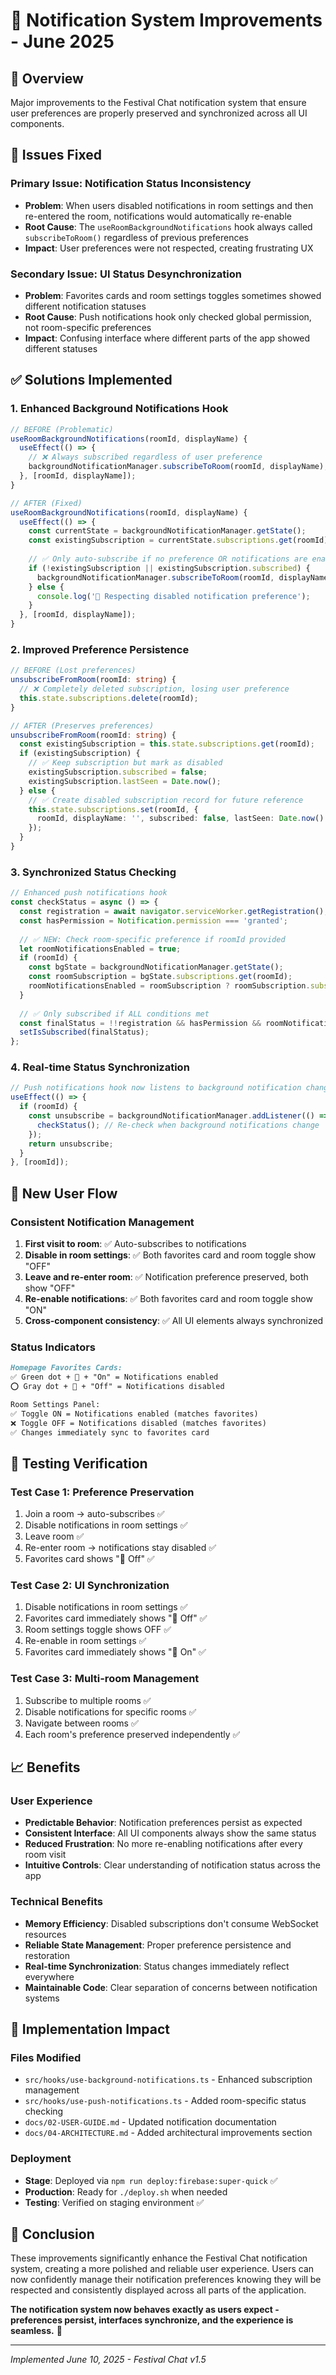 # 🔔 Notification System Improvements - June 2025

## 🎯 Overview

Major improvements to the Festival Chat notification system that ensure user preferences are properly preserved and synchronized across all UI components.

## 🚨 Issues Fixed

### **Primary Issue: Notification Status Inconsistency**
- **Problem**: When users disabled notifications in room settings and then re-entered the room, notifications would automatically re-enable
- **Root Cause**: The `useRoomBackgroundNotifications` hook always called `subscribeToRoom()` regardless of previous preferences
- **Impact**: User preferences were not respected, creating frustrating UX

### **Secondary Issue: UI Status Desynchronization**
- **Problem**: Favorites cards and room settings toggles sometimes showed different notification statuses
- **Root Cause**: Push notifications hook only checked global permission, not room-specific preferences
- **Impact**: Confusing interface where different parts of the app showed different statuses

## ✅ Solutions Implemented

### **1. Enhanced Background Notifications Hook**
```typescript
// BEFORE (Problematic)
useRoomBackgroundNotifications(roomId, displayName) {
  useEffect(() => {
    // ❌ Always subscribed regardless of user preference
    backgroundNotificationManager.subscribeToRoom(roomId, displayName);
  }, [roomId, displayName]);
}

// AFTER (Fixed)
useRoomBackgroundNotifications(roomId, displayName) {
  useEffect(() => {
    const currentState = backgroundNotificationManager.getState();
    const existingSubscription = currentState.subscriptions.get(roomId);
    
    // ✅ Only auto-subscribe if no preference OR notifications are enabled
    if (!existingSubscription || existingSubscription.subscribed) {
      backgroundNotificationManager.subscribeToRoom(roomId, displayName);
    } else {
      console.log('🔕 Respecting disabled notification preference');
    }
  }, [roomId, displayName]);
}
```

### **2. Improved Preference Persistence**
```typescript
// BEFORE (Lost preferences)
unsubscribeFromRoom(roomId: string) {
  // ❌ Completely deleted subscription, losing user preference
  this.state.subscriptions.delete(roomId);
}

// AFTER (Preserves preferences)
unsubscribeFromRoom(roomId: string) {
  const existingSubscription = this.state.subscriptions.get(roomId);
  if (existingSubscription) {
    // ✅ Keep subscription but mark as disabled
    existingSubscription.subscribed = false;
    existingSubscription.lastSeen = Date.now();
  } else {
    // ✅ Create disabled subscription record for future reference
    this.state.subscriptions.set(roomId, {
      roomId, displayName: '', subscribed: false, lastSeen: Date.now()
    });
  }
}
```

### **3. Synchronized Status Checking**
```typescript
// Enhanced push notifications hook
const checkStatus = async () => {
  const registration = await navigator.serviceWorker.getRegistration();
  const hasPermission = Notification.permission === 'granted';
  
  // ✅ NEW: Check room-specific preference if roomId provided
  let roomNotificationsEnabled = true;
  if (roomId) {
    const bgState = backgroundNotificationManager.getState();
    const roomSubscription = bgState.subscriptions.get(roomId);
    roomNotificationsEnabled = roomSubscription ? roomSubscription.subscribed : true;
  }
  
  // ✅ Only subscribed if ALL conditions met
  const finalStatus = !!registration && hasPermission && roomNotificationsEnabled;
  setIsSubscribed(finalStatus);
};
```

### **4. Real-time Status Synchronization**
```typescript
// Push notifications hook now listens to background notification changes
useEffect(() => {
  if (roomId) {
    const unsubscribe = backgroundNotificationManager.addListener(() => {
      checkStatus(); // Re-check when background notifications change
    });
    return unsubscribe;
  }
}, [roomId]);
```

## 🔄 New User Flow

### **Consistent Notification Management**
1. **First visit to room**: ✅ Auto-subscribes to notifications
2. **Disable in room settings**: ✅ Both favorites card and room toggle show "OFF"
3. **Leave and re-enter room**: ✅ Notification preference preserved, both show "OFF"
4. **Re-enable notifications**: ✅ Both favorites card and room toggle show "ON"
5. **Cross-component consistency**: ✅ All UI elements always synchronized

### **Status Indicators**
```markdown
Homepage Favorites Cards:
✅ Green dot + 🔔 + "On" = Notifications enabled
⭕ Gray dot + 🔕 + "Off" = Notifications disabled

Room Settings Panel:
✅ Toggle ON = Notifications enabled (matches favorites)
❌ Toggle OFF = Notifications disabled (matches favorites)
✅ Changes immediately sync to favorites card
```

## 🧪 Testing Verification

### **Test Case 1: Preference Preservation**
1. Join a room → auto-subscribes ✅
2. Disable notifications in room settings ✅
3. Leave room ✅
4. Re-enter room → notifications stay disabled ✅
5. Favorites card shows "🔕 Off" ✅

### **Test Case 2: UI Synchronization**
1. Disable notifications in room settings ✅
2. Favorites card immediately shows "🔕 Off" ✅
3. Room settings toggle shows OFF ✅
4. Re-enable in room settings ✅
5. Favorites card immediately shows "🔔 On" ✅

### **Test Case 3: Multi-room Management**
1. Subscribe to multiple rooms ✅
2. Disable notifications for specific rooms ✅
3. Navigate between rooms ✅
4. Each room's preference preserved independently ✅

## 📈 Benefits

### **User Experience**
- **Predictable Behavior**: Notification preferences persist as expected
- **Consistent Interface**: All UI components always show the same status
- **Reduced Frustration**: No more re-enabling notifications after every room visit
- **Intuitive Controls**: Clear understanding of notification status across the app

### **Technical Benefits**
- **Memory Efficiency**: Disabled subscriptions don't consume WebSocket resources
- **Reliable State Management**: Proper preference persistence and restoration
- **Real-time Synchronization**: Status changes immediately reflect everywhere
- **Maintainable Code**: Clear separation of concerns between notification systems

## 🚀 Implementation Impact

### **Files Modified**
- `src/hooks/use-background-notifications.ts` - Enhanced subscription management
- `src/hooks/use-push-notifications.ts` - Added room-specific status checking
- `docs/02-USER-GUIDE.md` - Updated notification documentation
- `docs/04-ARCHITECTURE.md` - Added architectural improvements section

### **Deployment**
- **Stage**: Deployed via `npm run deploy:firebase:super-quick` ✅
- **Production**: Ready for `./deploy.sh` when needed
- **Testing**: Verified on staging environment ✅

## 🎪 Conclusion

These improvements significantly enhance the Festival Chat notification system, creating a more polished and reliable user experience. Users can now confidently manage their notification preferences knowing they will be respected and consistently displayed across all parts of the application.

**The notification system now behaves exactly as users expect - preferences persist, interfaces synchronize, and the experience is seamless.** 🎯

---

*Implemented June 10, 2025 - Festival Chat v1.5*